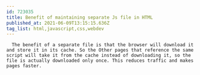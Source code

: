 ```yaml
---
id: 723035
title: Benefit of maintaining separate Js file in HTML
published_at: 2021-06-09T13:15:15.636Z
tag_list: html,javascript,css,webdev
---
```


      The benefit of a separate file is that the browser will download it and store it in its cache. So the Other pages that reference the same script will take it from the cache instead of downloading it, so the file is actually downloaded only once. This reduces traffic and makes pages faster.

